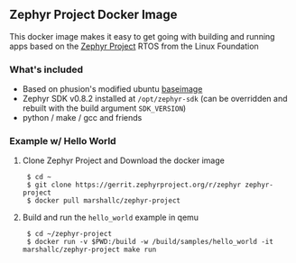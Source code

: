 Zephyr Project Docker Image
---

This docker image makes it easy to get going with building and running apps based
on the [Zephyr Project](http://zephyrproject.org) RTOS from the Linux Foundation

### What's included

* Based on phusion's modified ubuntu [baseimage](https://github.com/phusion/baseimage-docker)
* Zephyr SDK v0.8.2 installed at `/opt/zephyr-sdk` (can be overridden and rebuilt with the build argument `SDK_VERSION`)
* python / make / gcc and friends

### Example w/ Hello World

1. Clone Zephyr Project and Download the docker image

        $ cd ~
        $ git clone https://gerrit.zephyrproject.org/r/zephyr zephyr-project
        $ docker pull marshallc/zephyr-project

2. Build and run the `hello_world` example in qemu

        $ cd ~/zephyr-project
        $ docker run -v $PWD:/build -w /build/samples/hello_world -it marshallc/zephyr-project make run
